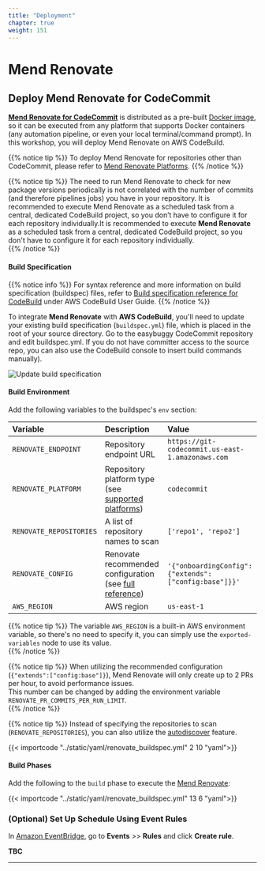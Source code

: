 ```yaml
---
title: "Deployment"
chapter: true
weight: 151
---
```


# Mend Renovate

## Deploy Mend Renovate for CodeCommit

**[Mend Renovate for CodeCommit](https://docs.renovatebot.com/modules/platform/)** is distributed as a pre-built [Docker image](https://hub.docker.com/r/renovate/renovate), so it can be executed from any platform that supports Docker containers (any automation pipeline, or even your local terminal/command prompt). In this workshop, you will deploy Mend Renovate on AWS CodeBuild.  

{{% notice tip %}}
To deploy Mend Renovate for repositories other than CodeCommit, please refer to [Mend Renovate Platforms](https://docs.renovatebot.com/modules/platform/).
{{% /notice %}}

{{% notice tip %}}
The need to run Mend Renovate to check for new package versions periodically is not correlated with the number of commits (and therefore pipelines jobs) you have in your repository.
It is recommended to execute Mend Renovate as a scheduled task from a central, dedicated CodeBuild project, so you don’t have to configure it for each repository individually.It is recommended to execute **Mend Renovate** as a scheduled task from a central, dedicated CodeBuild project, so you don't have to configure it for each repository individually.  
{{% /notice %}}

<!-- ### Get AWS IAM Credentials
Access Key id and Secret access key id
https://docs.aws.amazon.com/IAM/latest/UserGuide/id_credentials_access-keys.html

Set up [Secrets Manager](https://console.aws.amazon.com/secretsmanager/home)
Mend/Creds

**TBC** -->


<!-- ### Set Up a Dedicated Build Project
In [CodeBuild](https://us-east-1.console.aws.amazon.com/codesuite/codebuild/projects), go to **Build** >> **Build projects** and click on **Create build project**.  

Populate the following parameters:  

- **Project configuration**
  - Project name: mend-renovate  
  - Description: Mend Renovate scheduled task  
- **Source**
  - Source provider: AWS CodeCommit
  - Repository: easybuggy
  - Branch: main
- **Environment**
  - Environment image: Managed image
  - Operating system: Amazon Linux 2
  - Role name: Mend-Renovate
- **Buildspec**
  - Build specifications: Insert build commands

In the **Build commands** box, insert the following:  

    version: 0.2

    env:
      shell: bash
      variables:
        RENOVATE_ENDPOINT: "https://git-codecommit.us-east-1.amazonaws.com/"
        RENOVATE_PLATFORM: "codecommit"
        RENOVATE_REPOSITORIES: ['easybuggy']
        RENOVATE_CONFIG: '{"onboardingConfig":{"extends":["github>whitesource/merge-confidence:beta","config:base"]}}'
      secrets-manager:
        AWS_ACCESS_KEY_ID: "Mend/Creds:AWS_ACCESS_KEY_ID"
        AWS_SECRET_ACCESS_KEY: "Mend/Creds:AWS_SECRET_ACCESS_KEY"
      exported-variables:
        - AWS_REGION
        
    phases:
      build:
        on-failure: CONTINUE
        commands:
          - docker run --rm -e AWS_REGION -e AWS_ACCESS_KEY_ID -e AWS_SECRET_ACCESS_KEY -e RENOVATE_CONFIG -e RENOVATE_ENDPOINT -e RENOVATE_PLATFORM -e RENOVATE_REPOSITORIES renovate/renovate


Click **Create build project**   -->


#### **Build Specification**

{{% notice info %}}
For syntax reference and more information on build specification (buildspec) files, refer to [Build specification reference for CodeBuild](https://docs.aws.amazon.com/codebuild/latest/userguide/build-spec-ref.html) under AWS CodeBuild User Guide.
{{% /notice %}}

To integrate **Mend Renovate** with **AWS CodeBuild**, you'll need to update your existing build specification (`buildspec.yml`) file, which is placed in the root of your source directory. Go to the easybuggy CodeCommit repository and edit buildspec.yml. If you do not have committer access to the source repo, you can also use the CodeBuild console to insert build commands manually).

![Update build specification](/images/mend-sca/mend-sca-update-buildspec.png)

#### **Build Environment**
Add the following variables to the buildspec's `env` section:

| Variable                | Description                                                                                                        | Value                                                    |
|:------------------------|:-------------------------------------------------------------------------------------------------------------------|:---------------------------------------------------------|
| `RENOVATE_ENDPOINT`     | Repository endpoint URL                                                                                            | `https://git-codecommit.us-east-1.amazonaws.com`         |
| `RENOVATE_PLATFORM`     | Repository platform type (see [supported platforms](https://docs.renovatebot.com/modules/platform/))               | `codecommit`                                             |
| `RENOVATE_REPOSITORIES` | A list of repository names to scan                                                                                 | `['repo1', 'repo2']`                                     |
| `RENOVATE_CONFIG`       | Renovate recommended configuration (see [full reference](https://docs.renovatebot.com/self-hosted-configuration/)) | `'{"onboardingConfig": {"extends":` `["config:base"]}}'` |
| `AWS_REGION`            | AWS region                                                                                                         | `us-east-1`                                              |

{{% notice tip %}}
The variable `AWS_REGION` is a built-in AWS environment variable, so there's no need to specify it, you can simply use the `exported-variables` node to use its value.  
{{% /notice %}}

{{% notice tip %}}
When utilizing the recommended configuration (`{"extends":["config:base"]}`), Mend Renovate will only create up to 2 PRs per hour, to avoid performance issues.  
This number can be changed by adding the environment variable `RENOVATE_PR_COMMITS_PER_RUN_LIMIT`.  
{{% /notice %}}

{{% notice tip %}}
Instead of specifying the repositories to scan (`RENOVATE_REPOSITORIES`), you can also utilize the [autodiscover]([autodiscover](https://docs.renovatebot.com/self-hosted-configuration/#autodiscover)) feature.  

{{< importcode "../static/yaml/renovate_buildspec.yml" 2 10 "yaml">}}

#### **Build Phases**
Add the following to the `build` phase to execute the [Mend Renovate]():

{{< importcode "../static/yaml/renovate_buildspec.yml" 13 6 "yaml">}}


<!-- ### Attach IAM Security Policies
Make sure to attach the [AWSCodeCommitFullAccess](https://docs.aws.amazon.com/codecommit/latest/userguide/security-iam-awsmanpol.html#managed-policies-full) policy to your IAM User.  

It is also recommended to attach the [IAMReadOnlyAccess](https://docs.aws.amazon.com/IAM/latest/UserGuide/security-iam-awsmanpol.html) policy to your IAM User.  

**TBC** -->

### (Optional) Set Up Schedule Using Event Rules
In [Amazon EventBridge](https://us-east-1.console.aws.amazon.com/events/home), go to **Events** >> **Rules** and click **Create rule**.  

**TBC**

<hr>
